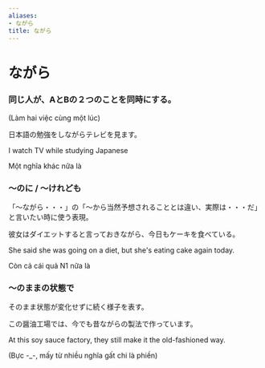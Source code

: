 ```yaml
---
aliases:
- ながら
title: ながら
---
```

# ながら

### 同じ人が、AとBの２つのことを同時にする。
(Làm hai việc cùng một lúc)

日本語の勉強をしながらテレビを見ます。

I watch TV while studying Japanese

Một nghĩa khác nữa là

### 〜のに / 〜けれども

「〜ながら・・・」の「〜から当然予想されることとは違い、実際は・・・だ」と言いたい時に使う表現。

彼女はダイエットすると言っておきながら、今日もケーキを食べている。

She said she was going on a diet, but she's eating cake again today.

Còn cả cái quả N1 nữa là

### 〜のままの状態で

そのまま状態が変化せずに続く様子を表す。

この醤油工場では、今でも昔ながらの製法で作っています。

At this soy sauce factory, they still make it the old-fashioned way.

(Bực -_-, mấy từ nhiều nghĩa gất chi là phiền)